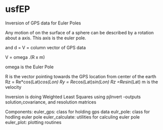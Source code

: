 # usfEP
Inversion of GPS data for Euler Poles 

Any motion of on the surface of a sphere can be described by a 
rotation about a axis. This axis is the euler pole. 


and d = V = column vector of GPS data 

V = omega .(R x m)  

omega is the Euler Pole 

R is the vector pointing towards the GPS location from center of the earth
Rz = Re*cos(Lat)*cos(Lon)
Ry = Re*cos(Lat)*sin(Lon)
Rz =Re*sin(Lat)
m is the velocity 


Inversion is doing Weighted Least Squares using pjInvert
	-outputs solution,covariance, and resolution matrices

Components:
	euler_gps: class for holding gps data
	eulr_pole: class for hodling euler pole
	euler_calculate: utilities for calculing euler pole
	euler_plot: plotting routines
	
	

